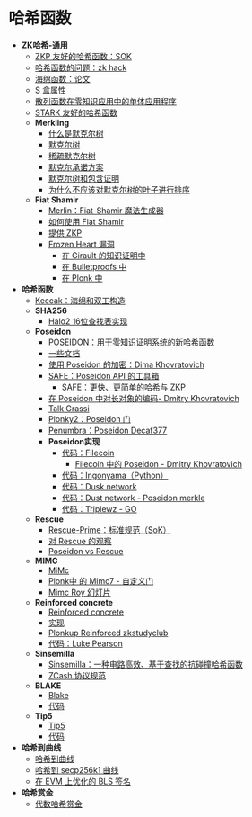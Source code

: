 # 哈希函数

- **ZK哈希-通用**
  - [ZKP 友好的哈希函数：SOK](https://github.com/ingonyama-zk/papers/blob/main/sok_zk_friendly_hashes.pdf)
  - [哈希函数的问题：zk hack](https://zeroknowledge.fm/250-2/)
  - [海绵函数：论文](https://keccak.team/files/SpongeFunctions.pdf)
  - [S 盒属性](https://www.diva-portal.org/smash/get/diva2:618670/FULLTEXT01.pdf)
  - [散列函数在零知识应用中的单体应用程序](https://eprint.iacr.org/2023/1025)
  - [STARK 友好的哈希函数](https://eprint.iacr.org/2023/1045)
  - **Merkling**
    - [什么是默克尔树](https://decentralizedthoughts.github.io/2020-12-22-what-is-a-merkle-tree/)
    - [默克尔树](https://www.rfc-editor.org/rfc/rfc6962#section-2.1)
    - [稀疏默克尔树](https://docs.iden3.io/publications/pdfs/Merkle-Tree.pdf)
    - [默克尔承诺方案](https://courses.cs.ut.ee/MTAT.07.003/2019_fall/uploads/Main/0701-merkle-trees.pdf)
    - [默克尔树和包含证明](https://www.derpturkey.com/merkle-tree-construction-and-proof-of-inclusion/)
    - [为什么不应该对默克尔树的叶子进行排序](https://alinush.github.io/2023/02/05/Why-you-should-probably-never-sort-your-Merkle-trees-leaves.html)
  - **Fiat Shamir**
    - [Merlin：Fiat-Shamir 魔法生成器](https://merlin.cool/index.html)
    - [如何使用 Fiat Shamir](http://cyber.biu.ac.il/wp-content/uploads/2018/08/WS-19-7-_fiat_shamir_basic.pdf)
    - [提供 ZKP](https://blog.trailofbits.com/2021/02/19/serving-up-zero-knowledge-proofs/)
    - [Frozen Heart 漏洞](https://blog.trailofbits.com/2022/04/13/part-1-coordinated-disclosure-of-vulnerabilities-affecting-girault-bulletproofs-and-plonk/)
      - [在 Girault 的知识证明中](https://blog.trailofbits.com/2022/04/14/the-frozen-heart-vulnerability-in-giraults-proof-of-knowledge/)
      - [在 Bulletproofs 中](https://blog.trailofbits.com/2022/04/15/the-frozen-heart-vulnerability-in-bulletproofs/)
      - [在 Plonk 中](https://blog.trailofbits.com/2022/04/18/the-frozen-heart-vulnerability-in-plonk/)
- **哈希函数**
  - [Keccak：海绵和双工构造](https://keccak.team/sponge_duplex.html)
  - **SHA256**
    - [Halo2 16位查找表实现](https://zcash.github.io/halo2/design/gadgets/sha256/table16.html)
  - **Poseidon**
    - [POSEIDON：用于零知识证明系统的新哈希函数](https://eprint.iacr.org/2019/458.pdf)
    - [一些文档](https://www.poseidon-hash.info)
    - [使用 Poseidon 的加密：Dima Khovratovich](https://drive.google.com/file/d/1EVrP3DzoGbmzkRmYnyEDcIQcXVU7GlOd/view)
    - [SAFE：Poseidon API 的工具箱](https://hackmd.io/bHgsH6mMStCVibM_wYvb2w?view)
      - [SAFE：更快、更简单的哈希与 ZKP](https://www.youtube.com/watch?v=w-4fzHpd4dk)
    - [在 Poseidon 中对长对象的编码- Dmitry Khovratovich](https://hackmd.io/@7dpNYqjKQGeYC7wMlPxHtQ/BkfS78Y9L)
    - [Talk Grassi](https://www.usenix.org/system/files/sec21_slides_grassi.pdf)
    - [Plonky2：Poseidon 门](https://medium.com/@wanghs.thu/into-poseidon-hash-37d03ef0b26e)
    - [Penumbra：Poseidon Decaf377](https://protocol.penumbra.zone/main/crypto/poseidon/overview.html) 
    - **Poseidon实现**
      - [代码：Filecoin](https://github.com/filecoin-project/neptune/blob/master/spec/poseidon_spec.pdf)
        - [Filecoin 中的 Poseidon - Dmitry Khovratovich](https://hackmd.io/@7dpNYqjKQGeYC7wMlPxHtQ/BJjaxXd9U)
      - [代码：Ingonyama（Python）](https://github.com/ingonyama-zk/poseidon-hash)
      - [代码：Dusk network](https://github.com/dusk-network/Poseidon252)
      - [代码：Dust network - Poseidon merkle](https://github.com/dusk-network/dusk-poseidon-merkle)
      - [代码：Triplewz - GO](https://github.com/triplewz/poseidon)
  - **Rescue**
    - [Rescue-Prime：标准规范（SoK）](https://eprint.iacr.org/2020/1143.pdf)
    - [对 Rescue 的观察](https://hackmd.io/@7dpNYqjKQGeYC7wMlPxHtQ/SJMVAPfjL) 
    - [Poseidon vs Rescue](https://ethresear.ch/t/performance-of-rescue-and-poseidon-hash-functions/7161)
  - **MIMC**
    - [MiMc](https://eprint.iacr.org/2016/492.pdf)
    - [Plonk中 的 Mimc7 - 自定义门](https://kobi.one/2021/05/20/plonk-custom-gates.html)
    - [Mimc Roy 幻灯片](https://iacr.org/cryptodb/archive/2016/ASIACRYPT/presentation/27874.pdf)
  - **Reinforced concrete**
    - [Reinforced concrete](https://drive.google.com/file/d/1MCIqD8XwKrHVBQPc26XjAmM9RyrLDpjw/view)
    - [实现](https://www.rc-hash.info)
    - [Plonkup Reinforced zkstudyclub](https://www.youtube.com/watch?v=Pnc9J7uQgqs)
    - [代码：Luke Pearson](https://github.com/LukePearson1/reinforced-concrete)
  - **Sinsemilla**
    - [Sinsemilla：一种电路高效、基于查找的抗碰撞哈希函数](https://zcash.github.io/halo2/design/gadgets/sinsemilla.html)
    - [ZCash 协议规范](https://zips.z.cash/protocol/protocol.pdf#concretesinsemillahash)
  - **BLAKE**
    - [Blake](https://github.com/BLAKE3-team/BLAKE3-specs/blob/master/blake3.pdf)
    - [代码](https://github.com/BLAKE3-team/BLAKE3)
  - **Tip5**
    - [Tip5](https://eprint.iacr.org/2023/107)
    - [代码](https://github.com/Neptune-Crypto/twenty-first)
- **哈希到曲线**
  - [哈希到曲线](https://www.ietf.org/archive/id/draft-irtf-cfrg-hash-to-curve-16.html#hashtofield)
  - [哈希到 secp256k1 曲线](https://geometry.xyz/notebook/Hashing-to-the-secp256k1-Elliptic-Curve)
  - [在 EVM 上优化的 BLS 签名](https://geometry.xyz/notebook/Optimized-BLS-multisignatures-on-EVM)
- **哈希赏金**
  - [代数哈希赏金](https://hackmd.io/l2JT8AQITJ2xRZpGErPnzA#Decomposition-parameters)
